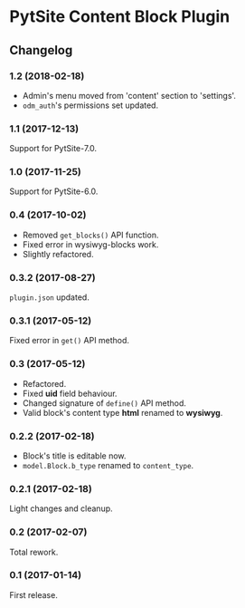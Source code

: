 # PytSite Content Block Plugin


## Changelog


### 1.2 (2018-02-18)

- Admin's menu moved from 'content' section to 'settings'.
- `odm_auth`'s permissions set updated.


### 1.1 (2017-12-13)

Support for PytSite-7.0.


### 1.0 (2017-11-25)

Support for PytSite-6.0.


### 0.4 (2017-10-02)

- Removed `get_blocks()` API function.
- Fixed error in wysiwyg-blocks work.
- Slightly refactored.


### 0.3.2 (2017-08-27)

`plugin.json` updated.


### 0.3.1 (2017-05-12)

Fixed error in `get()` API method.


### 0.3 (2017-05-12)

- Refactored.
- Fixed **uid** field behaviour. 
- Changed signature of `define()` API method.
- Valid block's content type **html** renamed to **wysiwyg**.


### 0.2.2 (2017-02-18)

- Block's title is editable now.
- `model.Block.b_type` renamed to `content_type`.


### 0.2.1 (2017-02-18)

Light changes and cleanup.


### 0.2 (2017-02-07)

Total rework.


### 0.1 (2017-01-14)

First release.
